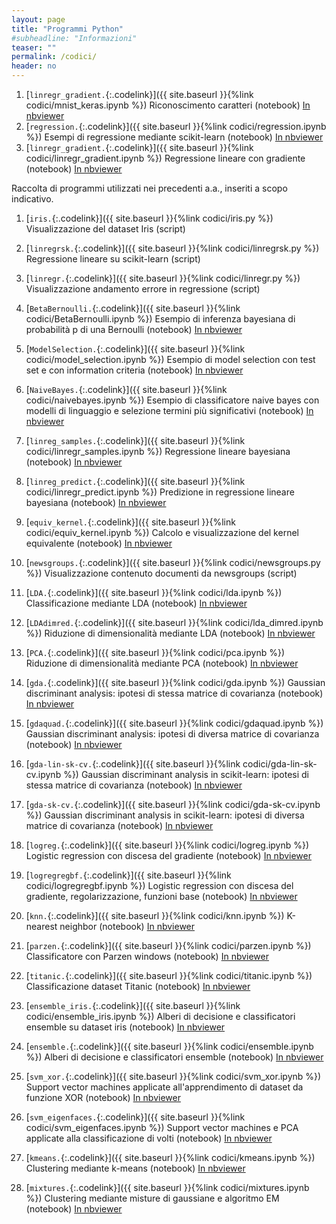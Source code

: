 ```yaml
---
layout: page
title: "Programmi Python"
#subheadline: "Informazioni"
teaser: ""
permalink: /codici/
header: no
---
```




1. [`linregr_gradient.`{:.codelink}]({{ site.baseurl }}{%link codici/mnist_keras.ipynb %}) Riconoscimento caratteri (notebook) [In nbviewer](https://nbviewer.jupyter.org/github/tvml/ml1819/blob/master/codici/mnist_keras.ipynb)
1. [`regression.`{:.codelink}]({{ site.baseurl }}{%link codici/regression.ipynb %}) Esempi di regressione mediante scikit-learn (notebook) [In nbviewer](https://nbviewer.jupyter.org/github/tvml/ml1819/blob/master/codici/regression.ipynb)
1. [`linregr_gradient.`{:.codelink}]({{ site.baseurl }}{%link codici/linregr_gradient.ipynb %}) Regressione lineare con gradiente (notebook) [In nbviewer](https://nbviewer.jupyter.org/github/tvml/ml1819/blob/master/codici/linregr_gradient.ipynb)


Raccolta di programmi utilizzati nei precedenti a.a., inseriti a scopo indicativo. 

1. [`iris.`{:.codelink}]({{ site.baseurl }}{%link codici/iris.py %}) Visualizzazione del dataset Iris (script)
1. [`linregrsk.`{:.codelink}]({{ site.baseurl }}{%link codici/linregrsk.py %}) Regressione lineare su scikit-learn (script)
1. [`linregr.`{:.codelink}]({{ site.baseurl }}{%link codici/linregr.py %}) Visualizzazione andamento errore in regressione (script)
1. [`BetaBernoulli.`{:.codelink}]({{ site.baseurl }}{%link codici/BetaBernoulli.ipynb %}) Esempio di inferenza bayesiana di probabilità p di una Bernoulli (notebook) [In nbviewer](https://nbviewer.jupyter.org/github/tvml/ml1718/blob/master/codici/BetaBernoulli.ipynb)
1. [`ModelSelection.`{:.codelink}]({{ site.baseurl }}{%link codici/model_selection.ipynb %}) Esempio di model selection con test set e con information criteria (notebook) [In nbviewer](https://nbviewer.jupyter.org/github/tvml/ml1718/blob/master/codici/model_selection.ipynb)
1. [`NaiveBayes.`{:.codelink}]({{ site.baseurl }}{%link codici/naivebayes.ipynb %}) Esempio di classificatore naive bayes con modelli di linguaggio e selezione termini più significativi (notebook) [In nbviewer](https://nbviewer.jupyter.org/github/tvml/ml1718/blob/master/codici/naivebayes.ipynb)
1. [`linreg_samples.`{:.codelink}]({{ site.baseurl }}{%link codici/linregr_samples.ipynb %}) Regressione lineare bayesiana (notebook) [In nbviewer](https://nbviewer.jupyter.org/github/tvml/ml1718/blob/master/codici/linregr_samples.ipynb)
1. [`linreg_predict.`{:.codelink}]({{ site.baseurl }}{%link codici/linregr_predict.ipynb %}) Predizione in regressione lineare bayesiana (notebook) [In nbviewer](https://nbviewer.jupyter.org/github/tvml/ml1718/blob/master/codici/linregr_predict.ipynb)
1. [`equiv_kernel.`{:.codelink}]({{ site.baseurl }}{%link codici/equiv_kernel.ipynb %}) Calcolo e visualizzazione del kernel equivalente (notebook) [In nbviewer](https://nbviewer.jupyter.org/github/tvml/ml1718/blob/master/codici/equiv_kernel.ipynb)
1. [`newsgroups.`{:.codelink}]({{ site.baseurl }}{%link codici/newsgroups.py %}) Visualizzazione contenuto documenti da newsgroups (script)
1. [`LDA.`{:.codelink}]({{ site.baseurl }}{%link codici/lda.ipynb %}) Classificazione mediante LDA (notebook) [In nbviewer](https://nbviewer.jupyter.org/github/tvml/ml1718/blob/master/codici/lda.ipynb)
1. [`LDAdimred.`{:.codelink}]({{ site.baseurl }}{%link codici/lda_dimred.ipynb %}) Riduzione di dimensionalità mediante LDA (notebook) [In nbviewer](https://nbviewer.jupyter.org/github/tvml/ml1718/blob/master/codici/lda_dimred.ipynb)
1. [`PCA.`{:.codelink}]({{ site.baseurl }}{%link codici/pca.ipynb %}) Riduzione di dimensionalità mediante PCA (notebook) [In nbviewer](https://nbviewer.jupyter.org/github/tvml/ml1718/blob/master/codici/pca.ipynb)

1. [`gda.`{:.codelink}]({{ site.baseurl }}{%link codici/gda.ipynb %}) Gaussian discriminant analysis: ipotesi di stessa matrice di covarianza (notebook) [In nbviewer](https://nbviewer.jupyter.org/github/tvml/ml1718/blob/master/codici/gda.ipynb)
1. [`gdaquad.`{:.codelink}]({{ site.baseurl }}{%link codici/gdaquad.ipynb %}) Gaussian discriminant analysis: ipotesi di diversa matrice di covarianza (notebook) [In nbviewer](https://nbviewer.jupyter.org/github/tvml/ml1718/blob/master/codici/gdaquad.ipynb)
1. [`gda-lin-sk-cv.`{:.codelink}]({{ site.baseurl }}{%link codici/gda-lin-sk-cv.ipynb %}) Gaussian discriminant analysis in scikit-learn: ipotesi di stessa matrice di covarianza (notebook) [In nbviewer](https://nbviewer.jupyter.org/github/tvml/ml1718/blob/master/codici/gda-lin-sk-cv.ipynb)
1. [`gda-sk-cv.`{:.codelink}]({{ site.baseurl }}{%link codici/gda-sk-cv.ipynb %}) Gaussian discriminant analysis in scikit-learn: ipotesi di diversa matrice di covarianza (notebook) [In nbviewer](https://nbviewer.jupyter.org/github/tvml/ml1718/blob/master/codici/gda-sk-cv.ipynb)
1. [`logreg.`{:.codelink}]({{ site.baseurl }}{%link codici/logreg.ipynb %}) Logistic regression con discesa del gradiente (notebook) [In nbviewer](https://nbviewer.jupyter.org/github/tvml/ml1718/blob/master/codici/logreg.ipynb)
1. [`logregregbf.`{:.codelink}]({{ site.baseurl }}{%link codici/logregregbf.ipynb %}) Logistic regression con discesa del gradiente, regolarizzazione, funzioni base (notebook) [In nbviewer](https://nbviewer.jupyter.org/github/tvml/ml1718/blob/master/codici/logregregbf.ipynb)
1. [`knn.`{:.codelink}]({{ site.baseurl }}{%link codici/knn.ipynb %}) K-nearest neighbor (notebook) [In nbviewer](https://nbviewer.jupyter.org/github/tvml/ml1718/blob/master/codici/knn.ipynb)
1. [`parzen.`{:.codelink}]({{ site.baseurl }}{%link codici/parzen.ipynb %}) Classificatore con Parzen windows (notebook) [In nbviewer](https://nbviewer.jupyter.org/github/tvml/ml1718/blob/master/codici/parzen.ipynb)
1. [`titanic.`{:.codelink}]({{ site.baseurl }}{%link codici/titanic.ipynb %}) Classificazione dataset Titanic (notebook) [In nbviewer](https://nbviewer.jupyter.org/github/tvml/ml1718/blob/master/codici/titanic.ipynb)
1. [`ensemble_iris.`{:.codelink}]({{ site.baseurl }}{%link codici/ensemble_iris.ipynb %}) Alberi di decisione e classificatori ensemble su dataset iris (notebook) [In nbviewer](https://nbviewer.jupyter.org/github/tvml/ml1718/blob/master/codici/ensemble_iris.ipynb)
1. [`ensemble.`{:.codelink}]({{ site.baseurl }}{%link codici/ensemble.ipynb %}) Alberi di decisione e classificatori ensemble (notebook) [In nbviewer](https://nbviewer.jupyter.org/github/tvml/ml1718/blob/master/codici/ensemble.ipynb)
1. [`svm_xor.`{:.codelink}]({{ site.baseurl }}{%link codici/svm_xor.ipynb %}) Support vector machines applicate all'apprendimento di dataset da funzione XOR (notebook) [In nbviewer](https://nbviewer.jupyter.org/github/tvml/ml1718/blob/master/codici/svm_xor.ipynb)
1. [`svm_eigenfaces.`{:.codelink}]({{ site.baseurl }}{%link codici/svm_eigenfaces.ipynb %}) Support vector machines e PCA applicate alla classificazione di volti (notebook) [In nbviewer](https://nbviewer.jupyter.org/github/tvml/ml1718/blob/master/codici/svm_eigenfaces.ipynb)
1. [`kmeans.`{:.codelink}]({{ site.baseurl }}{%link codici/kmeans.ipynb %}) Clustering mediante k-means (notebook) [In nbviewer](https://nbviewer.jupyter.org/github/tvml/ml1718/blob/master/codici/kmeans.ipynb)
1. [`mixtures.`{:.codelink}]({{ site.baseurl }}{%link codici/mixtures.ipynb %}) Clustering mediante misture di gaussiane e algoritmo EM (notebook) [In nbviewer](https://nbviewer.jupyter.org/github/tvml/ml1718/blob/master/codici/mixtures.ipynb)



